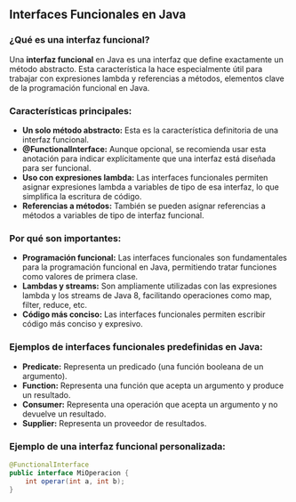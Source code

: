 ## Interfaces Funcionales en Java

### ¿Qué es una interfaz funcional?

Una **interfaz funcional** en Java es una interfaz que define exactamente un método abstracto. Esta característica la hace especialmente útil para trabajar con expresiones lambda y referencias a métodos, elementos clave de la programación funcional en Java.

### Características principales:

* **Un solo método abstracto:** Esta es la característica definitoria de una interfaz funcional.
* **@FunctionalInterface:** Aunque opcional, se recomienda usar esta anotación para indicar explícitamente que una interfaz está diseñada para ser funcional.
* **Uso con expresiones lambda:** Las interfaces funcionales permiten asignar expresiones lambda a variables de tipo de esa interfaz, lo que simplifica la escritura de código.
* **Referencias a métodos:** También se pueden asignar referencias a métodos a variables de tipo de interfaz funcional.

### Por qué son importantes:

* **Programación funcional:** Las interfaces funcionales son fundamentales para la programación funcional en Java, permitiendo tratar funciones como valores de primera clase.
* **Lambdas y streams:** Son ampliamente utilizadas con las expresiones lambda y los streams de Java 8, facilitando operaciones como map, filter, reduce, etc.
* **Código más conciso:** Las interfaces funcionales permiten escribir código más conciso y expresivo.

### Ejemplos de interfaces funcionales predefinidas en Java:

* **Predicate:** Representa un predicado (una función booleana de un argumento).
* **Function:** Representa una función que acepta un argumento y produce un resultado.
* **Consumer:** Representa una operación que acepta un argumento y no devuelve un resultado.
* **Supplier:** Representa un proveedor de resultados.

### Ejemplo de una interfaz funcional personalizada:

```java
@FunctionalInterface
public interface MiOperacion {
    int operar(int a, int b);
}
